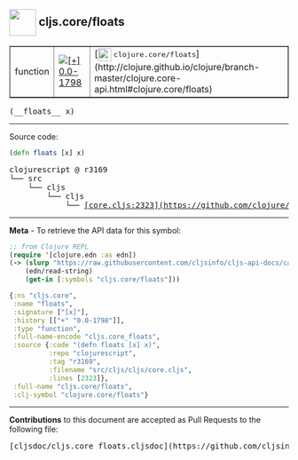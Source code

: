 ## <img width="48px" valign="middle" src="http://i.imgur.com/Hi20huC.png"> cljs.core/floats

 <table border="1">
<tr>

<td>function</td>
<td><a href="https://github.com/cljsinfo/cljs-api-docs/tree/0.0-1798"><img valign="middle" alt="[+] 0.0-1798" src="https://img.shields.io/badge/+-0.0--1798-lightgrey.svg"></a> </td>
<td>
[<img height="24px" valign="middle" src="http://i.imgur.com/1GjPKvB.png"> <samp>clojure.core/floats</samp>](http://clojure.github.io/clojure/branch-master/clojure.core-api.html#clojure.core/floats)
</td>
</tr>
</table>

 <samp>
(__floats__ x)<br>
</samp>

---





Source code:

```clj
(defn floats [x] x)
```

 <pre>
clojurescript @ r3169
└── src
    └── cljs
        └── cljs
            └── <ins>[core.cljs:2323](https://github.com/clojure/clojurescript/blob/r3169/src/cljs/cljs/core.cljs#L2323)</ins>
</pre>


---

__Meta__ - To retrieve the API data for this symbol:

```clj
;; from Clojure REPL
(require '[clojure.edn :as edn])
(-> (slurp "https://raw.githubusercontent.com/cljsinfo/cljs-api-docs/catalog/cljs-api.edn")
    (edn/read-string)
    (get-in [:symbols "cljs.core/floats"]))
```

```clj
{:ns "cljs.core",
 :name "floats",
 :signature ["[x]"],
 :history [["+" "0.0-1798"]],
 :type "function",
 :full-name-encode "cljs.core_floats",
 :source {:code "(defn floats [x] x)",
          :repo "clojurescript",
          :tag "r3169",
          :filename "src/cljs/cljs/core.cljs",
          :lines [2323]},
 :full-name "cljs.core/floats",
 :clj-symbol "clojure.core/floats"}

```

---

__Contributions__ to this document are accepted as Pull Requests to the following file:

 <pre>
[cljsdoc/cljs.core_floats.cljsdoc](https://github.com/cljsinfo/cljs-api-docs/blob/master/cljsdoc/cljs.core_floats.cljsdoc)
</pre>

